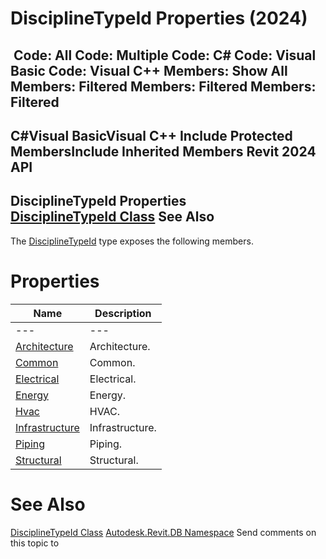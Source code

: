 # DisciplineTypeId Properties (2024)

﻿
 Code: All Code: Multiple Code: C# Code: Visual Basic Code: Visual C++  Members: Show All Members: Filtered Members: Filtered Members: Filtered   
---  
C#Visual BasicVisual C++
Include Protected MembersInclude Inherited Members
Revit 2024 API  
---  
DisciplineTypeId Properties  
[DisciplineTypeId Class](1f44ffd1-9851-60b4-2754-e82d785bad40.md "DisciplineTypeId Class") See Also  
---  
The [DisciplineTypeId](1f44ffd1-9851-60b4-2754-e82d785bad40.md "DisciplineTypeId Class") type exposes the following members.
# Properties
| Name | Description |
| --- | --- |
| --- | --- | --- |
| [Architecture](915f0073-1d04-2b90-98aa-bd83a155cc0d.md "Architecture Property") | Architecture. |
| [Common](5b6cf262-3ac4-5892-3b00-7ff599b38afc.md "Common Property") | Common. |
| [Electrical](06514779-bae7-d4c2-0897-890130021d70.md "Electrical Property") | Electrical. |
| [Energy](45b396a7-6170-b4e7-888a-866c5ec341d0.md "Energy Property") | Energy. |
| [Hvac](19fec96f-3003-db47-b35f-dcb66b1ff730.md "Hvac Property") | HVAC. |
| [Infrastructure](8033bdb0-f0b7-7bfb-22ba-a6225245c27b.md "Infrastructure Property") | Infrastructure. |
| [Piping](10ca5bb5-7510-fc04-3fd6-134c19a5256d.md "Piping Property") | Piping. |
| [Structural](836b805e-ba8e-65bc-ef34-fad5303a1cce.md "Structural Property") | Structural. |

# See Also
[DisciplineTypeId Class](1f44ffd1-9851-60b4-2754-e82d785bad40.md "DisciplineTypeId Class")
[Autodesk.Revit.DB Namespace](87546ba7-461b-c646-cbb1-2cb8f5bff8b2.md "Autodesk.Revit.DB Namespace")
Send comments on this topic to 